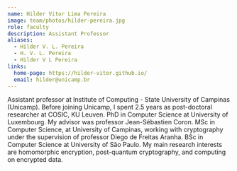 ```yaml
---
name: Hilder Vitor Lima Pereira
image: team/photos/hilder-pereira.jpg
role: faculty
description: Assistant Professor
aliases:
  - Hilder V. L. Pereira
  - H. V. L. Pereira
  - Hilder V L Pereira
links:
  home-page: https://hilder-vitor.github.io/
  email: hilder@unicamp.br
---
```



Assistant professor at Institute of Computing - State University of Campinas (Unicamp).
Before joining Unicamp, I spent 2.5 years as post-doctoral researcher at COSIC, KU Leuven.
PhD in Computer Science at University of Luxembourg. My advisor was professor Jean-Sébastien Coron.
MSc in Computer Science, at University of Campinas, working with cryptography under the supervision of professor Diego de Freitas Aranha.
BSc in Computer Science at University of São Paulo.
My main research interests are homomorphic encryption, post-quantum cryptography, and computing on encrypted data. 
